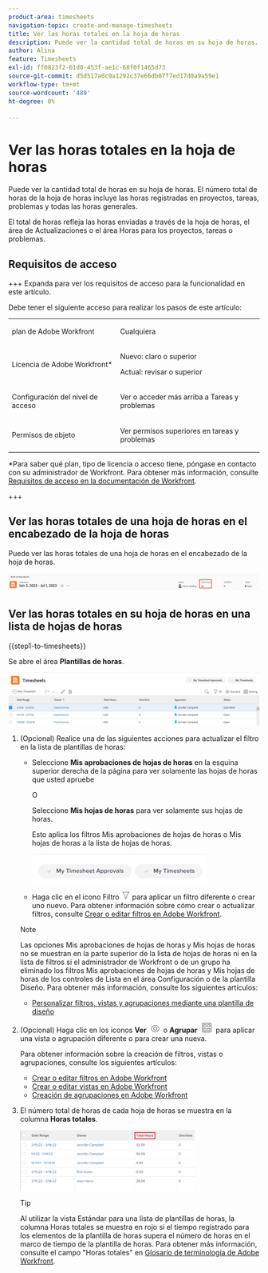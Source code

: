 ```yaml
---
product-area: timesheets
navigation-topic: create-and-manage-timesheets
title: Ver las horas totales en la hoja de horas
description: Puede ver la cantidad total de horas en su hoja de horas. El número total de horas de la hoja de horas incluye las horas registradas en proyectos, tareas, problemas y todas las horas generales.
author: Alina
feature: Timesheets
exl-id: ff0823f2-61d0-453f-ae1c-68f0f1465d73
source-git-commit: d5d517a0c9a1292c37e66db07f7ed17d0a9a59e1
workflow-type: tm+mt
source-wordcount: '489'
ht-degree: 0%

---
```


# Ver las horas totales en la hoja de horas

<!--Audited: 8/2024-->

Puede ver la cantidad total de horas en su hoja de horas. El número total de horas de la hoja de horas incluye las horas registradas en proyectos, tareas, problemas y todas las horas generales.

El total de horas refleja las horas enviadas a través de la hoja de horas, el área de Actualizaciones o el área Horas para los proyectos, tareas o problemas.

## Requisitos de acceso

+++ Expanda para ver los requisitos de acceso para la funcionalidad en este artículo.

Debe tener el siguiente acceso para realizar los pasos de este artículo:

<table style="table-layout:auto"> 
 <col> 
 <col> 
 <tbody> 
  <tr> 
   <td role="rowheader">plan de Adobe Workfront</td> 
   <td> <p>Cualquiera</p> </td> 
  </tr> 
  <tr> 
   <td role="rowheader">Licencia de Adobe Workfront*</td> 
   <td> <p>Nuevo: claro o superior </p>
   <p>Actual: revisar o superior</p> </td> 
  </tr> 
  <tr> 
   <td role="rowheader">Configuración del nivel de acceso</td> 
   <td> <p>Ver o acceder más arriba a Tareas y problemas</p> </td> 
  </tr> 
  <tr> 
   <td role="rowheader">Permisos de objeto</td> 
   <td> <p>Ver permisos superiores en tareas y problemas</p> </td> 
  </tr> 
 </tbody> 
</table>

*Para saber qué plan, tipo de licencia o acceso tiene, póngase en contacto con su administrador de Workfront. Para obtener más información, consulte [Requisitos de acceso en la documentación de Workfront](/help/quicksilver/administration-and-setup/add-users/access-levels-and-object-permissions/access-level-requirements-in-documentation.md).

+++

## Ver las horas totales de una hoja de horas en el encabezado de la hoja de horas

Puede ver las horas totales de una hoja de horas en el encabezado de la hoja de horas.

![](assets/timesheet-total-hours-in-header-highlighted-redesigned.png)

## Ver las horas totales en su hoja de horas en una lista de hojas de horas

{{step1-to-timesheets}}

Se abre el área **Plantillas de horas**.

![](assets/timesheet-list-one-timesheet-selected-nwe-350x70.png)

1. (Opcional) Realice una de las siguientes acciones para actualizar el filtro en la lista de plantillas de horas:

   * Seleccione **Mis aprobaciones de hojas de horas** en la esquina superior derecha de la página para ver solamente las hojas de horas que usted apruebe

     O

     Seleccione **Mis hojas de horas** para ver solamente sus hojas de horas.

     Esto aplica los filtros Mis aprobaciones de hojas de horas o Mis hojas de horas a la lista de hojas de horas.

     ![](assets/my-timesheet-approvals-my-timesheets-pills-on-timesheets-list-nwe-350x58.png)

   * Haga clic en el icono Filtro ![](assets/filter-nwepng.png) para aplicar un filtro diferente o crear uno nuevo. Para obtener información sobre cómo crear o actualizar filtros, consulte [Crear o editar filtros en Adobe Workfront](../../reports-and-dashboards/reports/reporting-elements/create-filters.md).

   >[!NOTE]
   >
   >Las opciones Mis aprobaciones de hojas de horas y Mis hojas de horas no se muestran en la parte superior de la lista de hojas de horas ni en la lista de filtros si el administrador de Workfront o de un grupo ha eliminado los filtros Mis aprobaciones de hojas de horas y Mis hojas de horas de los controles de Lista en el área Configuración o de la plantilla Diseño. Para obtener más información, consulte los siguientes artículos:
   >
   >   
   >   
   >   * [Personalizar filtros, vistas y agrupaciones mediante una plantilla de diseño](../../administration-and-setup/customize-workfront/use-layout-templates/customize-fvg-list-controls-layout-template.md)
   >   
   >

1. (Opcional) Haga clic en los iconos **Ver** ![](assets/view-icon.png) o **Agrupar** ![](assets/grouping.png) para aplicar una vista o agrupación diferente o para crear una nueva.

   Para obtener información sobre la creación de filtros, vistas o agrupaciones, consulte los siguientes artículos:

   * [Crear o editar filtros en Adobe Workfront](../../reports-and-dashboards/reports/reporting-elements/create-filters.md)
   * [Crear o editar vistas en Adobe Workfront](../../reports-and-dashboards/reports/reporting-elements/create-edit-views.md)
   * [Creación de agrupaciones en Adobe Workfront](../../reports-and-dashboards/reports/reporting-elements/create-groupings.md)

1. El número total de horas de cada hoja de horas se muestra en la columna **Horas totales**.

   ![](assets/total-hours-column-highlighted-all-timesheets-list-nwe-350x120.png)

   >[!TIP]
   >
   >Al utilizar la vista Estándar para una lista de plantillas de horas, la columna Horas totales se muestra en rojo si el tiempo registrado para los elementos de la plantilla de horas supera el número de horas en el marco de tiempo de la plantilla de horas. Para obtener más información, consulte el campo &quot;Horas totales&quot; en [Glosario de terminología de Adobe Workfront](../../workfront-basics/navigate-workfront/workfront-navigation/workfront-terminology-glossary.md).
